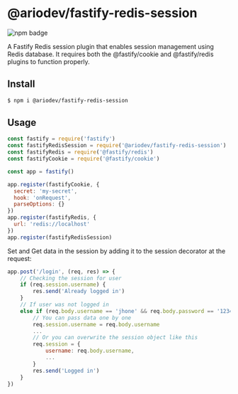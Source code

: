 # @ariodev/fastify-redis-session
![npm badge](https://img.shields.io/npm/v/@ariodev/fastify-redis-session)

A Fastify Redis session plugin that enables session management using Redis database. It requires both the @fastify/cookie and @fastify/redis plugins to function properly.

## Install

```bash
$ npm i @ariodev/fastify-redis-session
```

## Usage

```javascript
const fastify = require('fastify')
const fastifyRedisSession = require('@ariodev/fastify-redis-session')
const fastifyRedis = require('@fastify/redis')
const fastifyCookie = require('@fastify/cookie')

const app = fastify()

app.register(fastifyCookie, {
  secret: 'my-secret',
  hook: 'onRequest',
  parseOptions: {}
})
app.register(fastifyRedis, {
  url: 'redis://localhost'
})
app.register(fastifyRedisSession)
```

Set and Get data in the session by adding it to the session decorator at the request:

```javascript
app.post('/login', (req, res) => {
    // Checking the session for user
    if (req.session.username) {
        res.send('Already logged in')
    }
    // If user was not logged in
    else if (req.body.username == 'jhone' && req.body.password == '123456') {
        // You can pass data one by one
        req.session.username = req.body.username
        ...
        // Or you can overwrite the session object like this
        req.session = {
            username: req.body.username,
            ...
        }
        res.send('Logged in')
    }
})
```
